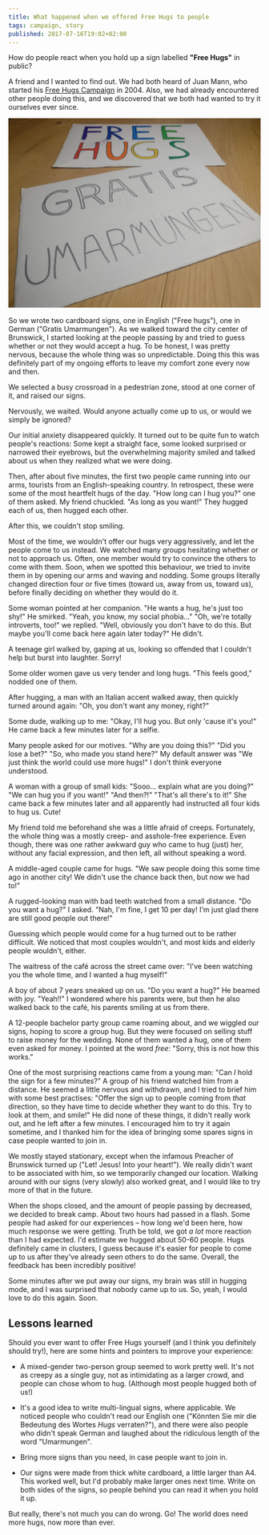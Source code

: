 ```yaml
---
title: What happened when we offered Free Hugs to people
tags: campaign, story
published: 2017-07-16T19:02+02:00
---
```


How do people react when you hold up a sign labelled **"Free Hugs"** in public?

A friend and I wanted to find out. We had both heard of Juan Mann, who started his [Free Hugs Campaign](https://en.wikipedia.org/wiki/Free_Hugs_Campaign) in 2004. Also, we had already encountered other people doing this, and we discovered that we both had wanted to try it ourselves ever since.

![Two cardboard signs](signs.jpg)

So we wrote two cardboard signs, one in English ("Free hugs"), one in German ("Gratis Umarmungen"). As we walked toward the city center of Brunswick, I started looking at the people passing by and tried to guess whether or not they would accept a hug. To be honest, I was pretty nervous, because the whole thing was so unpredictable. Doing this this was definitely part of my ongoing efforts to leave my comfort zone every now and then.

We selected a busy crossroad in a pedestrian zone, stood at one corner of it, and raised our signs.

Nervously, we waited. Would anyone actually come up to us, or would we simply be ignored?

Our initial anxiety disappeared quickly. It turned out to be quite fun to watch people's reactions: Some kept a straight face, some looked surprised or narrowed their eyebrows, but the overwhelming majority smiled and talked about us when they realized what we were doing.

Then, after about five minutes, the first two people came running into our arms, tourists from an English-speaking country. In retrospect, these were some of the most heartfelt hugs of the day. "How long can I hug you?" one of them asked. My friend chuckled. "As long as you want!" They hugged each of us, then hugged each other.

After this, we couldn't stop smiling.

Most of the time, we wouldn't offer our hugs very aggressively, and let the people come to us instead. We watched many groups hesitating whether or not to approach us. Often, one member would try to convince the others to come with them. Soon, when we spotted this behaviour, we tried to invite them in by opening our arms and waving and nodding. Some groups literally changed direction four or five times (toward us, away from us, toward us), before finally deciding on whether they would do it.

Some woman pointed at her companion. "He wants a hug, he's just too shy!" He smirked. "Yeah, you know, my social phobia..." "Oh, we're totally introverts, too!" we replied. "Well, obviously you don't have to do this. But maybe you'll come back here again later today?" He didn't.

A teenage girl walked by, gaping at us, looking so offended that I couldn't help but burst into laughter. Sorry!

Some older women gave us very tender and long hugs. "This feels good," nodded one of them.

After hugging, a man with an Italian accent walked away, then quickly turned around again: "Oh, you don't want any money, right?"

Some dude, walking up to me: "Okay, I'll hug you. But only 'cause it's you!" He came back a few minutes later for a selfie.

Many people asked for our motives. "Why are you doing this?" "Did you lose a bet?" "So, who made you stand here?" My default answer was "We just think the world could use more hugs!" I don't think everyone understood.

A woman with a group of small kids: "Sooo... explain what are you doing?" "We can hug you if you want!" "And then?!" "That's all there's to it!" She came back a few minutes later and all apparently had instructed all four kids to hug us. Cute!

My friend told me beforehand she was a little afraid of creeps. Fortunately, the whole thing was a mostly creep- and asshole-free experience. Even though, there was one rather awkward guy who came to hug (just) her, without any facial expression, and then left, all without speaking a word.

A middle-aged couple came for hugs. "We saw people doing this some time ago in another city! We didn't use the chance back then, but now we had to!"

A rugged-looking man with bad teeth watched from a small distance. "Do you want a hug?" I asked. "Nah, I'm fine, I get 10 per day! I'm just glad there are still good people out there!"

Guessing which people would come for a hug turned out to be rather difficult. We noticed that most couples wouldn't, and most kids and elderly people wouldn't, either.

The waitress of the café across the street came over: "I've been watching you the whole time, and I wanted a hug myself!"

A boy of about 7 years sneaked up on us. "Do you want a hug?" He beamed with joy. "Yeah!!" I wondered where his parents were, but then he also walked back to the café, his parents smiling at us from there.

A 12-people bachelor party group came roaming about, and we wiggled our signs, hoping to score a group hug. But they were focused on selling stuff to raise money for the wedding. None of them wanted a hug, one of them even asked for money. I pointed at the word *free*: "Sorry, this is not how this works."

One of the most surprising reactions came from a young man: "Can *I* hold the sign for a few minutes?" A group of his friend watched him from a distance. He seemed a little nervous and withdrawn, and I tried to brief him with some best practises: "Offer the sign up to people coming from *that* direction, so they have time to decide whether they want to do this. Try to look at them, and smile!" He did none of these things, it didn't really work out, and he left after a few minutes. I encouraged him to try it again sometime, and I thanked him for the idea of bringing some spares signs in case people wanted to join in.

We mostly stayed stationary, except when the infamous Preacher of Brunswick turned up ("Let! Jesus! Into your heart!"). We really didn't want to be associated with him, so we temporarily changed our location. Walking around with our signs (very slowly) also worked great, and I would like to try more of that in the future.

When the shops closed, and the amount of people passing by decreased, we decided to break camp. About two hours had passed in a flash. Some people had asked for our experiences – how long we'd been here, how much response we were getting. Truth be told, we got *a lot* more reaction than I had expected. I'd estimate we hugged about 50-60 people. Hugs definitely came in clusters, I guess because it's easier for people to come up to us after they've already seen others to do the same. Overall, the feedback has been incredibly positive!

Some minutes after we put away our signs, my brain was still in hugging mode, and I was surprised that nobody came up to us. So, yeah, I would love to do this again. Soon.

## Lessons learned

Should you ever want to offer Free Hugs yourself (and I think you definitely should try!), here are some hints and pointers to improve your experience:

- A mixed-gender two-person group seemed to work pretty well. It's not as creepy as a single guy, not as intimidating as a larger crowd, and people can chose whom to hug. (Although most people hugged both of us!)

- It's a good idea to write multi-lingual signs, where applicable. We noticed people who couldn't read our English one ("Könnten Sie mir die Bedeutung des Wortes *Hugs* verraten?"), and there were also people who didn't speak German and laughed about the ridiculous length of the word "Umarmungen".
- Bring more signs than you need, in case people want to join in.
- Our signs were made from thick white cardboard, a little larger than A4. This worked well, but I'd probably make larger ones next time. Write on both sides of the signs, so people behind you can read it when you hold it up.

But really, there's not much you can do wrong. Go! The world does need more hugs, now more than ever.
